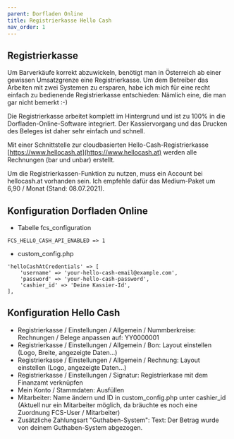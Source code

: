 ```yaml
---
parent: Dorfladen Online
title: Registrierkasse Hello Cash
nav_order: 1
---
```


## Registrierkasse

Um Barverkäufe korrekt abzuwickeln, benötigt man in Österreich ab einer gewissen Umsatzgrenze eine Registrierkasse. Um dem Betreiber das Arbeiten mit zwei Systemen zu ersparen, habe ich mich für eine recht einfach zu bedienende Registrierkasse entschieden: Nämlich eine, die man gar nicht bemerkt :-)

Die Registrierkasse arbeitet komplett im Hintergrund und ist zu 100% in die Dorfladen-Online-Software integriert. Der Kassiervorgang und das Drucken des Beleges ist daher sehr einfach und schnell.

Mit einer Schnittstelle zur cloudbasierten Hello-Cash-Registrierkasse [https://www.hellocash.at](https://www.hellocash.at) werden alle Rechnungen (bar und unbar) erstellt.

Um die Registrierkassen-Funktion zu nutzen, muss ein Account bei hellocash.at vorhanden sein. Ich empfehle dafür das Medium-Paket um 6,90  / Monat (Stand: 08.07.2021).


## Konfiguration Dorfladen Online

* Tabelle fcs_configuration

```
FCS_HELLO_CASH_API_ENABLED => 1
```

* custom_config.php

```
'helloCashAtCredentials' => [
    'username' => 'your-hello-cash-email@example.com',
    'password' => 'your-hello-cash-password',
    'cashier_id' => 'Deine Kassier-Id',
],
```

## Konfiguration Hello Cash

* Registrierkasse / Einstellungen / Allgemein / Nummberkreise: Rechnungen / Belege anpassen auf: YY0000001
* Registrierkasse / Einstellungen / Allgemein / Bon: Layout einstellen (Logo, Breite, angezeigte Daten...)
* Registrierkasse / Einstellungen / Allgemein / Rechnung: Layout einstellen (Logo, angezeigte Daten...)
* Registrierkasse / Einstellungen / Signatur: Registrierkase mit dem Finanzamt verknüpfen
* Mein Konto / Stammdaten: Ausfüllen
* Mitarbeiter: Name ändern und ID in custom_config.php unter cashier_id (Aktuell nur ein Mitarbeiter möglich, da bräuchte es noch eine Zuordnung FCS-User / Mitarbeiter)
* Zusätzliche Zahlungsart "Guthaben-System": Text: Der Betrag wurde von deinem Guthaben-System abgezogen.
